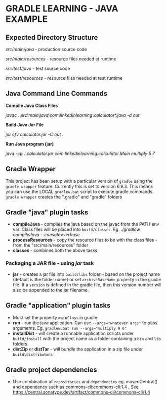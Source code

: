 # GRADLE LEARNING - JAVA EXAMPLE

## Expected Directory Structure

*src/main/java* - production source code

*src/main/resources* - resource files needed at runtime

*src/test/java* - test source code

*src/test/resources* - resource files needed at test runtime

## Java Command Line Commands

**Compile Java Class Files**

*javac .\src\main\java\com\linkedinlearning\calculator\*.java -d out*

**Build Java Jar File**

*jar cfv calculator.jar -C out .*

**Run Java program (jar)**

*java -cp .\calculator.jar com.linkedinlearning.calculator.Main multiply 5 7*

## Gradle Wrapper

This project has been setup with a particular version of `gradle` using the `gradle wrapper` feature. Currently this is set to version 6.9.3.
This means you can use the LOCAL `gradlew.bat` script to execute gradle commands. 
`gradle wrapper` creates the ".gradle" and "gradle" folders

## Gradle "java" plugin tasks
- **compileJava** - compiles the java based on the javac from the PATH env var. Class files will be placed into `build/classes`. Eg. *./gradlew compileJava --console=verbose*
- **processResources** - copy the resource files to be with the class files - from the "src/main/resources" folder
- **classes** - combines both the above tasks

### Packaging a JAR file - using *jar* task
- **jar** - creates a jar file into `build/libs` folder - based on the project name (default is the folder name) or set `archiveBaseName` property in the gradle file. If a `version` is defined in the gradle file, then this version number will also be appended to the jar filename.

## Gradle "application" plugin tasks
- Must set the property `mainClass` in gradle
- **run** - run the java application. Can use `--args="whatever args"` to pass arguments. Eg. `gradlew.bat run --args="multiply 9 6"`
- **installDist** - will create a runnable application scripts under `build/install` with the project name as a folder containing a `bin` and `lib` folders.
- **distZip** or **distTar** - will bundle the application in a zip file under `build\distributons`

## Gradle project dependencies
- Use combination of `repositories` and `dependencies` eg. mavenCentral() and dependency such as commons-cli:commons-cli:1.4 . See https://central.sonatype.dev/artifact/commons-cli/commons-cli/1.4